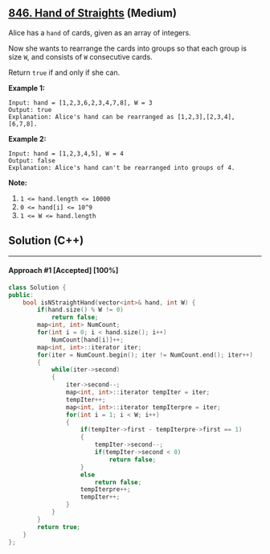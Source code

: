 ## [846. Hand of Straights](https://leetcode.com/problems/hand-of-straights/) (Medium)

Alice has a `hand` of cards, given as an array of integers.

  

Now she wants to rearrange the cards into groups so that each group is size `W`, and consists of `W` consecutive cards.

  

Return `true` if and only if she can.

  

 

  

 

  

**Example 1:**

  

```
Input: hand = [1,2,3,6,2,3,4,7,8], W = 3
Output: true
Explanation: Alice's hand can be rearranged as [1,2,3],[2,3,4],[6,7,8].
```

  

**Example 2:**

  

```
Input: hand = [1,2,3,4,5], W = 4
Output: false
Explanation: Alice's hand can't be rearranged into groups of 4.
```

  

 

  

**Note:**

  

1. `1 <= hand.length <= 10000`
2. `0 <= hand[i] <= 10^9`
3. `1 <= W <= hand.length`

## Solution (C++)

------

#### Approach #1  [Accepted] [100%] 

```c++
class Solution {
public:
    bool isNStraightHand(vector<int>& hand, int W) {
        if(hand.size() % W != 0)
            return false;
        map<int, int> NumCount;
        for(int i = 0; i < hand.size(); i++)
            NumCount[hand[i]]++;
        map<int, int>::iterator iter;
        for(iter = NumCount.begin(); iter != NumCount.end(); iter++)
        {
            while(iter->second)
            {
                iter->second--;
                map<int, int>::iterator tempIter = iter;
                tempIter++;
                map<int, int>::iterator tempIterpre = iter;
                for(int i = 1; i < W; i++)
                {
                    if(tempIter->first - tempIterpre->first == 1)
                    {
                        tempIter->second--;
                        if(tempIter->second < 0)
                            return false;
                    }
                    else
                        return false;
                    tempIterpre++;
                    tempIter++;
                }
            }
        }
        return true;
    }
};
```



